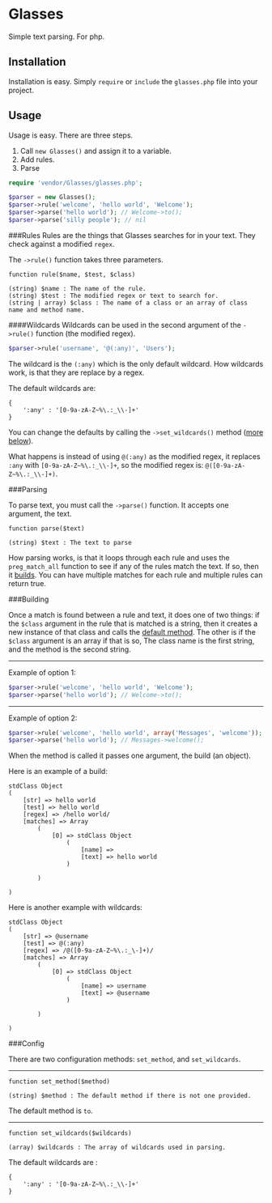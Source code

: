 # Glasses

Simple text parsing. For php.

## Installation

Installation is easy. Simply `require` or `include` the `glasses.php` file into your project.

## Usage

Usage is easy. There are three steps.

1. Call `new Glasses()` and assign it to a variable.
2. Add rules.
3. Parse

```php
require 'vendor/Glasses/glasses.php';

$parser = new Glasses();
$parser->rule('welcome', 'hello world', 'Welcome');
$parser->parse('hello world'); // Welcome->to();
$parser->parse('silly people'); // nil
```

###Rules
Rules are the things that Glasses searches for in your text. They check against a modified `regex`.

The `->rule()` function takes three parameters.

```
function rule($name, $test, $class)

(string) $name : The name of the rule.
(string) $test : The modified regex or text to search for.
(string | array) $class : The name of a class or an array of class name and method name.
```

####Wildcards
Wildcards can be used in the second argument of the `->rule()` function (the modified regex).

```php
$parser->rule('username', '@(:any)', 'Users');
```
The wildcard is the `(:any)` which is the only default wildcard. How wildcards work, is that they are replace by a regex.

The default wildcards are:

```
{
	':any' : '[0-9a-zA-Z~%\.:_\\-]+'
}
```
You can change the defaults by calling the `->set_wildcards()` method ([more below](#config)).

What happens is instead of using `@(:any)` as the modified regex, it replaces `:any` with `[0-9a-zA-Z~%\.:_\\-]+`, so the modified regex is: `@([0-9a-zA-Z~%\.:_\\-]+)`.

###Parsing

To parse text, you must call the `->parse()` function. It accepts one argument, the text.

```
function parse($text)

(string) $text : The text to parse
```

How parsing works, is that it loops through each rule and uses the `preg_match_all` function to see if any of the rules match the text. If so, then it [builds](#building). You can have multiple matches for each rule and multiple rules can return true.

###Building

Once a match is found between a rule and text, it does one of two things: if the `$class` argument in the rule that is matched is a string, then it creates a new instance of that class and calls the [default method](#config). The other is if the `$class` argument is an array if that is so, The class name is the first string, and the method is the second string.

---
Example of option 1:

```php
$parser->rule('welcome', 'hello world', 'Welcome');
$parser->parse('hello world'); // Welcome->to();
```

---
Example of option 2:

```php
$parser->rule('welcome', 'hello world', array('Messages', 'welcome'));
$parser->parse('hello world'); // Messages->welcome();
```

When the method is called it passes one argument, the build (an object).

Here is an example of a build:

```
stdClass Object
(
    [str] => hello world
    [test] => hello world
    [regex] => /hello world/
    [matches] => Array
        (
            [0] => stdClass Object
                (
                    [name] => 
                    [text] => hello world
                )

        )

)
```

Here is another example with wildcards:

```
stdClass Object
(
    [str] => @username
    [test] => @(:any)
    [regex] => /@([0-9a-zA-Z~%\.:_\-]+)/
    [matches] => Array
        (
            [0] => stdClass Object
                (
                    [name] => username
                    [text] => @username
                )

        )

)
```

###Config

There are two configuration methods: `set_method`, and `set_wildcards`.

---

```
function set_method($method)

(string) $method : The default method if there is not one provided.
```

The default method is `to`.

---

```
function set_wildcards($wildcards)

(array) $wildcards : The array of wildcards used in parsing.
```
The default wildcards are :

```
{
	':any' : '[0-9a-zA-Z~%\.:_\\-]+'
}
```
